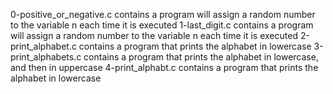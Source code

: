 0-positive_or_negative.c contains a program will assign a random number to the variable n each time it is executed
1-last_digit.c contains a program will assign a random number to the variable n each time it is executed
2-print_alphabet.c contains a program that prints the alphabet in lowercase
3-print_alphabets.c contains a program that prints the alphabet in lowercase, and then in uppercase
4-print_alphabt.c contains a program that prints the alphabet in lowercase
